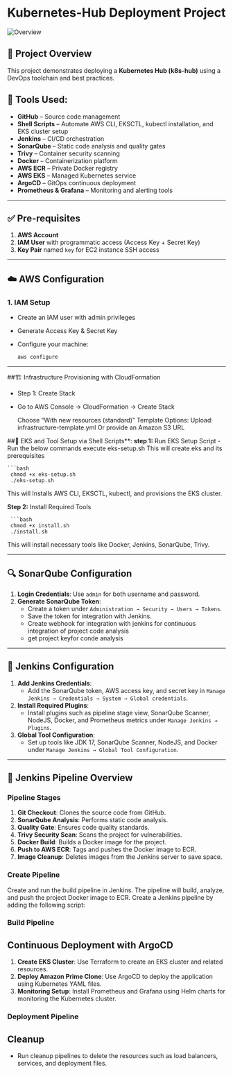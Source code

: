 
# Kubernetes-Hub Deployment Project

![Overview](./src/Overview.png)

## 📘 Project Overview

This project demonstrates deploying a **Kubernetes Hub (k8s-hub)** using a DevOps toolchain and best practices.

## 🔧 Tools Used:

- **GitHub** – Source code management
- **Shell Scripts** – Automate AWS CLI, EKSCTL, kubectl installation, and EKS cluster setup
- **Jenkins** – CI/CD orchestration
- **SonarQube** – Static code analysis and quality gates
- **Trivy** – Container security scanning
- **Docker** – Containerization platform
- **AWS ECR** – Private Docker registry
- **AWS EKS** – Managed Kubernetes service
- **ArgoCD** – GitOps continuous deployment
- **Prometheus & Grafana** – Monitoring and alerting tools

---

## ✅ Pre-requisites

1. **AWS Account**
2. **IAM User** with programmatic access (Access Key + Secret Key)
3. **Key Pair** named `key` for EC2 instance SSH access

---

## ☁️ AWS Configuration

### 1. IAM Setup
- Create an IAM user with admin privileges
- Generate Access Key & Secret Key
- Configure your machine:

  ```bash
  aws configure
  ```
---

##🏗️ Infrastructure Provisioning with CloudFormation
   - Step 1: Create Stack
   - Go to AWS Console → CloudFormation → Create Stack

      Choose “With new resources (standard)”
        Template Options:
        Upload: infrastructure-template.yml
        Or provide an Amazon S3 URL

##🔧 EKS and Tool Setup via Shell Scripts**:
   **step 1:** Run EKS Setup Script
      - Run the below commands execute eks-setup.sh This will create eks and its prerequisites 
     
    ```bash
     chmod +x eks-setup.sh
     ./eks-setup.sh
   
This will Installs AWS CLI, EKSCTL, kubectl, and provisions the EKS cluster.

   **Step 2:** Install Required Tools
     
     ```bash
     chmod +x install.sh
     ./install.sh
     
This will install necessary tools like Docker, Jenkins, SonarQube, Trivy.

---

## 🔍 SonarQube Configuration
1. **Login Credentials**: Use `admin` for both username and password.
2. **Generate SonarQube Token**:
   - Create a token under `Administration → Security → Users → Tokens`.
   - Save the token for integration with Jenkins.
   - Create webhook for integration with jenkins for continuous integration of project code analysis 
   - get project keyfor conde analysis

---
     
## 🔧 Jenkins Configuration
1. **Add Jenkins Credentials**:
   - Add the SonarQube token, AWS access key, and secret key in `Manage Jenkins → Credentials → System → Global credentials`.
2. **Install Required Plugins**:
   - Install plugins such as pipeline stage view, SonarQube Scanner, NodeJS, Docker, and Prometheus metrics under `Manage Jenkins → Plugins`.
3. **Global Tool Configuration**:
   - Set up tools like JDK 17, SonarQube Scanner, NodeJS, and Docker under `Manage Jenkins → Global Tool Configuration`.

---

##  🚀 Jenkins Pipeline Overview
### Pipeline Stages
1. **Git Checkout**: Clones the source code from GitHub.
2. **SonarQube Analysis**: Performs static code analysis.
3. **Quality Gate**: Ensures code quality standards.
4. **Trivy Security Scan**: Scans the project for vulnerabilities.
5. **Docker Build**: Builds a Docker image for the project.
6. **Push to AWS ECR**: Tags and pushes the Docker image to ECR.
7. **Image Cleanup**: Deletes images from the Jenkins server to save space.

### Create Pipeline
Create and run the build pipeline in Jenkins. The pipeline will build, analyze, and push the project Docker image to ECR.
Create a Jenkins pipeline by adding the following script:

### Build Pipeline

## Continuous Deployment with ArgoCD
1. **Create EKS Cluster**: Use Terraform to create an EKS cluster and related resources.
2. **Deploy Amazon Prime Clone**: Use ArgoCD to deploy the application using Kubernetes YAML files.
3. **Monitoring Setup**: Install Prometheus and Grafana using Helm charts for monitoring the Kubernetes cluster.

### Deployment Pipeline

## Cleanup
- Run cleanup pipelines to delete the resources such as load balancers, services, and deployment files.


